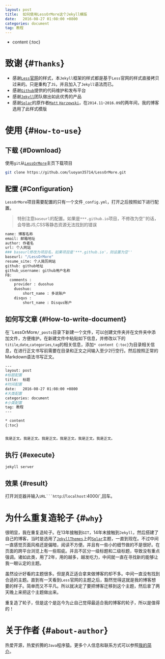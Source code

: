 ```yaml
---
layout: post
title:  如何使用LessOrMore这个Jekyll模版
date:   2016-08-27 01:08:00 +0800
categories: document
tag: 教程
---
```


* content
{:toc}


致谢							{#`Thanks`}
====================================
+ 感谢[`Less`官网](`http`://`lesscss`.`cn`/)的样式，本`Jekyll`框架的样式都是基于`Less`官网的样式直接拷贝过来的。只是重构了`JS`，并且加入了`Jekyll`语法而已。
+ 感谢[`Github`](`https`://`github`.`com`/)提供的代码维护和发布平台
+ 感谢[`Jekyll`](`https`://`jekyllrb`.`com`/)团队做出如此优秀的产品
+ 感谢[`Solar`](`https`://`github`.`com`/`mattvh`/`solar-theme`-`jekyll`)的原作者[`Matt` `Harzewski`](`http`://`www`.`webmaster-source`.`com`/)，在`2014.11`-`2016.09`的两年间，我的博客选用了此样式模版


使用							{#`How-to`-`use`}
====================================

下载							{#Download}
------------------------------------

使用`git`从[`LessOrMore`](https://github.com/luoyan35714/LessOrMore.git)主页下载项目

```bash
git clone https://github.com/luoyan35714/LessOrMore.git
```

配置							{#Configuration}
------------------------------------

`LessOrMore`项目需要配置的只有一个文件`_config.yml`，打开之后按照如下进行配置。

> 特别注意`baseurl`的配置。如果是`***.github.io`项目，不修改为空''的话，会导致JS,CSS等静态资源无法找到的错误

```bash
name: 博客名称
email: 邮箱地址
author: 作者名
url: 个人网站
### baseurl修改为项目名，如果项目是'***.github.io'，则设置为空''
baseurl: "/LessOrMore"
resume_site: 个人简历网站
github: github地址
github_username: github用户名称
FB:
  comments :
    provider : duoshuo
    duoshuo:
        short_name : 多说账户
    disqus :
        short_name : Disqus账户
```

如何写文章							{#How-to-write-document}
------------------------------------

在``LessOrMore`/_posts`目录下新建一个文件，可以创建文件夹并在文件夹中添加文件，方便维护。在新建文件中粘贴如下信息，并修改以下的`titile`,`date`,`categories`,`tag`的相关信息，添加`* content {:toc}`为目录相关信息，在进行正文书写前需要在目录和正文之间输入至少2行空行。然后按照正常的Markdown语法书写正文。

```bash
---
layout: post
#标题配置
title:  标题
#时间配置
date:   2016-08-27 01:08:00 +0800
#大类配置
categories: document
#小类配置
tag: 教程
---

* content
{:toc}


我是正文。我是正文。我是正文。我是正文。我是正文。我是正文。
```

执行							{#execute}
------------------------------------

```bash
jekyll server
```

效果							{#result}
------------------------------------
打开浏览器并输入`URL```http`://`localhost`:4000/`,回车。


为什么重复造轮子					{#`why`}
====================================

很明显，我在重复造轮子。在13年接触到`GIT`，14年末接触到`Jekyll`，然后搭建了自己的博客，当时是选用了[`JekyllThemes`](`http`://`jekyllthemes`.`org`/)上的[`Solar`](`https`://`github`.`com`/`mattvh`/`solar-theme`-`jekyll`)主题，一直到现在。不过中间一直感觉页面风格还是偏暗，阅读不方便。并且有一些小的细节做的不是很好。在页面的跨平台浏览上有一些瑕疵。并且不区分一级标题和二级标题，导致没有重点强调。诸如此类，用了2年，用的越多，越发吃力，中间就一直在寻找新的能够让我一眼认定的主题。

虽然设计好看的主题很多。但是真正适合拿来做博客的却不多。中间一直没有找到合适的主题。直到有一天看到`Less`官网的主题之后，豁然觉得这就是我的博客想要的样子。简单而又不平凡。所以就决定了要把博客迁移到这个主题，然后拿了两天晚上来把这个主题做出来。

重复造了轮子，但是这个是迄今为止自己觉得最适合我的博客的轮子，所以是值得的！

关于作者						{#`about-author`}
====================================

热爱开源，热爱折腾的`Java`程序猿。更多个人信息和联系方式可以参照[我的简介](`http`://`www`.`hifreud`.`com`/`Resume`.`io`/)。
